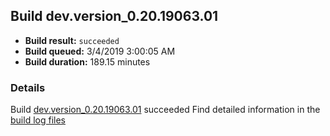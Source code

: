 ## Build dev.version_0.20.19063.01
- **Build result:** `succeeded`
- **Build queued:** 3/4/2019 3:00:05 AM
- **Build duration:** 189.15 minutes
### Details
Build [dev.version_0.20.19063.01](https://winappstudio.visualstudio.com/web/build.aspx?pcguid=a4ef43be-68ce-4195-a619-079b4d9834c2&builduri=vstfs%3a%2f%2f%2fBuild%2fBuild%2f27176) succeeded
Find detailed information in the [build log files](https://uwpctdiags.blob.core.windows.net/buildlogs/dev.version_0.20.19063.01_logs.zip)
